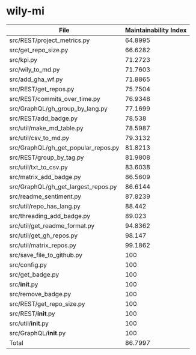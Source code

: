 # wily-mi

| File                                |   Maintainability Index |
| --- | --- |
| src/REST/project_metrics.py         |                 64.8995 |
| src/get_repo_size.py                |                 66.6282 |
| src/kpi.py                          |                 71.2723 |
| src/wily_to_md.py                   |                 71.7603 |
| src/add_gha_wf.py                   |                 71.8865 |
| src/REST/get_repos.py               |                 75.7504 |
| src/REST/commits_over_time.py       |                 76.9348 |
| src/GraphQL/gh_group_by_lang.py     |                 77.1699 |
| src/REST/add_badge.py               |                 78.538  |
| src/util/make_md_table.py           |                 78.5987 |
| src/util/csv_to_md.py               |                 79.3132 |
| src/GraphQL/gh_get_popular_repos.py |                 81.8213 |
| src/REST/group_by_tag.py            |                 81.9808 |
| src/util/txt_to_csv.py              |                 83.6038 |
| src/matrix_add_badge.py             |                 86.5609 |
| src/GraphQL/gh_get_largest_repos.py |                 86.6144 |
| src/readme_sentiment.py             |                 87.8239 |
| src/util/repo_has_lang.py           |                 88.442  |
| src/threading_add_badge.py          |                 89.023  |
| src/util/get_readme_format.py       |                 94.8362 |
| src/util/get_gh_repos.py            |                 98.147  |
| src/util/matrix_repos.py            |                 99.1862 |
| src/save_file_to_github.py          |                100      |
| src/config.py                       |                100      |
| src/get_badge.py                    |                100      |
| src/__init__.py                     |                100      |
| src/remove_badge.py                 |                100      |
| src/REST/get_repo_size.py           |                100      |
| src/REST/__init__.py                |                100      |
| src/util/__init__.py                |                100      |
| src/GraphQL/__init__.py             |                100      |
| Total                               |                 86.7997 |
